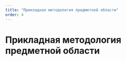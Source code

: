 ```yaml
---
title: "Прикладная методология предметной области"
order: 4
---
```


# Прикладная методология предметной области

